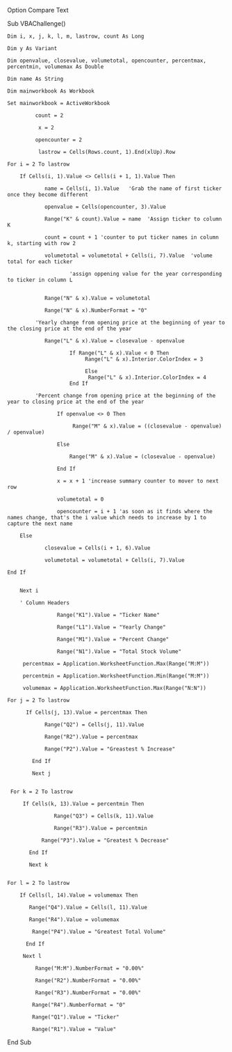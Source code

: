 Option Compare Text

Sub VBAChallenge()

    Dim i, x, j, k, l, m, lastrow, count As Long
    
    Dim y As Variant
    
    Dim openvalue, closevalue, volumetotal, opencounter, percentmax, percentmin, volumemax As Double

    Dim name As String
    
    Dim mainworkbook As Workbook

    Set mainworkbook = ActiveWorkbook
    
             count = 2
        
              x = 2
        
             opencounter = 2

              lastrow = Cells(Rows.count, 1).End(xlUp).Row
        
    For i = 2 To lastrow
        
        If Cells(i, 1).Value <> Cells(i + 1, 1).Value Then
                
                name = Cells(i, 1).Value   'Grab the name of first ticker once they become different
                
                openvalue = Cells(opencounter, 3).Value
              
                Range("K" & count).Value = name  'Assign ticker to column K
                
                count = count + 1 'counter to put ticker names in column k, starting with row 2
                
                volumetotal = volumetotal + Cells(i, 7).Value  'volume total for each ticker
            
                        'assign oppening value for the year corresponding to ticker in column L
            
               
                Range("N" & x).Value = volumetotal
                
                Range("N" & x).NumberFormat = "0"
            
             'Yearly change from opening price at the beginning of year to the closing price at the end of the year
             
                Range("L" & x).Value = closevalue - openvalue
                    
                        If Range("L" & x).Value < 0 Then
                             Range("L" & x).Interior.ColorIndex = 3
                             
                             Else
                              Range("L" & x).Interior.ColorIndex = 4
                        End If
                        
             'Percent change from opening price at the beginning of the year to closing price at the end of the year
             
                    If openvalue <> 0 Then
                    
                         Range("M" & x).Value = ((closevalue - openvalue) / openvalue)
                    
                    Else
                        
                        Range("M" & x).Value = (closevalue - openvalue)
                        
                    End If
           
                    x = x + 1 'increase summary counter to mover to next row
                    
                    volumetotal = 0
                    
                    opencounter = i + 1 'as soon as it finds where the names change, that's the i value which needs to increase by 1 to capture the next name
                    
        Else
               
                closevalue = Cells(i + 1, 6).Value
         
                volumetotal = volumetotal + Cells(i, 7).Value
        
    End If
              
                 
        Next i
        
        ' Column Headers
        
                    Range("K1").Value = "Ticker Name"
        
                    Range("L1").Value = "Yearly Change"
        
                    Range("M1").Value = "Percent Change"
                    
                    Range("N1").Value = "Total Stock Volume"
                    
         percentmax = Application.WorksheetFunction.Max(Range("M:M"))
         
         percentmin = Application.WorksheetFunction.Min(Range("M:M"))
         
         volumemax = Application.WorksheetFunction.Max(Range("N:N"))
         
    For j = 2 To lastrow
        
          If Cells(j, 13).Value = percentmax Then
            
                Range("Q2") = Cells(j, 11).Value
            
                Range("R2").Value = percentmax
             
                Range("P2").Value = "Greastest % Increase"
                
            End If
            
            Next j
            
    
     For k = 2 To lastrow
                
         If Cells(k, 13).Value = percentmin Then
            
                   Range("Q3") = Cells(k, 11).Value
            
                   Range("R3").Value = percentmin
            
               Range("P3").Value = "Greatest % Decrease"
                
           End If
            
           Next k
            
                
    For l = 2 To lastrow
        
        If Cells(l, 14).Value = volumemax Then
            
           Range("Q4").Value = Cells(l, 11).Value
            
           Range("R4").Value = volumemax
            
            Range("P4").Value = "Greatest Total Volume"
            
          End If
          
         Next l
        
             Range("M:M").NumberFormat = "0.00%"
    
             Range("R2").NumberFormat = "0.00%"
    
             Range("R3").NumberFormat = "0.00%"
    
            Range("R4").NumberFormat = "0"
    
            Range("Q1").Value = "Ticker"
    
            Range("R1").Value = "Value"
        

End Sub

